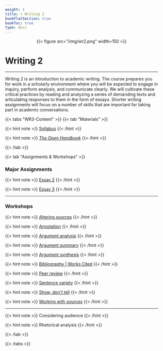 ```yaml
---
weight: 1
title: + Writing 2
bookFlatSection: true
bookToc: true
type: docs
---
```


<div style="text-align:center">{{< figure src="/img/wr2.png" width=150 >}}</div>

# Writing 2

---

Writing 2 is an introduction to academic writing. The course prepares you for work in a scholarly environment where you will be expected to engage in inquiry, perform analysis, and communicate clearly. We will cultivate these critical practices by reading and analyzing a series of demanding texts and articulating responses to them in the form of essays. Shorter writing assignments will focus on a number of skills that are important for taking part in academic conversations.



{{< tabs "WR3-Content" >}}
{{< tab "Materials" >}} 

{{< hint note >}} 
<span style="color: var(--circle-dots)"><i class="far fa-dot-circle"></i></span> [Syllabus](/courses/writing-2/wr2-syllabus) 
{{< /hint >}} 

{{< hint note >}} 
<span style="color: var(--circle-dots)"><i class="far fa-dot-circle"></i></span> [*The Open Handbook*](/resources/open-handbook/)
{{< /hint >}} 

 {{< /tab >}}

{{< tab "Assignments & Workshops" >}} 

### <span style="color: var(--in-class)"><i class="fas fa-plus-circle"></i></span> Major Assignments

<!---
{{< hint note >}} 
<span style="color: var(--circle-dots)"><i class="far fa-dot-circle"></i></span> [Essay 1: Argument](/courses/writing-2/essay-1)
{{< /hint >}} 

--->
{{< hint note >}} 
<span style="color: var(--circle-dots)"><i class="far fa-dot-circle"></i></span> [Essay 2](/courses/writing-2/essay-synthesis)
{{< /hint >}} 

{{< hint note >}} 
<span style="color: var(--circle-dots)"><i class="far fa-dot-circle"></i></span> [Essay 3](/courses/writing-2/essay-3)
{{< /hint >}} 

---

### <span style="color: var(--in-class)"><i class="fas fa-plus-circle"></i></span> Workshops


{{< hint note >}} 
<span style="color: var(--circle-dots)"><i class="far fa-dot-circle"></i></span> [Altering sources](/courses/workshops/altering-sources)
{{< /hint >}} 

{{< hint note >}} 
<span style="color: var(--circle-dots)"><i class="far fa-dot-circle"></i></span>  [Annotation](/courses/workshops/annotation) 
{{< /hint >}} 

{{< hint note >}} 
<span style="color: var(--circle-dots)"><i class="far fa-dot-circle"></i></span>  [Argument analysis](/courses/workshops/argument-analysis) 
{{< /hint >}} 

{{< hint note >}} 
<span style="color: var(--circle-dots)"><i class="far fa-dot-circle"></i></span>  [Argument summary](/courses/workshops/argument-summary) 
{{< /hint >}} 

{{< hint note >}} 
<span style="color: var(--circle-dots)"><i class="far fa-dot-circle"></i></span>  [Argument synthesis](/courses/workshops/argument-synthesis) 
{{< /hint >}} 

{{< hint note >}} 
<span style="color: var(--circle-dots)"><i class="far fa-dot-circle"></i></span>  [Bibliography | Works Cited](/courses/workshops/mla-bibliography)
{{< /hint >}} 

{{< hint note >}} 
<span style="color: var(--circle-dots)"><i class="far fa-dot-circle"></i></span>  [Peer review](/courses/workshops/peer-review)
{{< /hint >}} 

{{< hint note >}} 
<span style="color: var(--circle-dots)"><i class="far fa-dot-circle"></i></span>  [Sentence variety](/courses/workshops/sentence-variety)
{{< /hint >}} 

{{< hint note >}} 
<span style="color: var(--circle-dots)"><i class="far fa-dot-circle"></i></span>  [Show, don't tell](/courses/workshops/show-not-tell)
{{< /hint >}} 

{{< hint note >}} 
<span style="color: var(--circle-dots)"><i class="far fa-dot-circle"></i></span>  [Working with sources](/courses/workshops/working-sources)
{{< /hint >}} 


---


{{< hint note >}} 
<span style="color: var(--circle-dots)"><i class="far fa-dot-circle"></i></span>  Considering audience
{{< /hint >}} 

{{< hint note >}} 
<span style="color: var(--circle-dots)"><i class="far fa-dot-circle"></i></span>  Rhetorical analysis 
{{< /hint >}} 


 {{< /tab >}}

{{< /tabs >}}
